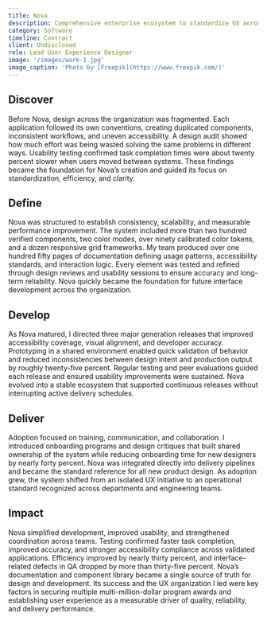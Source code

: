 ```yaml
---
title: Nova
description: Comprehensive enterprise ecosystem to standardize UX across multiple mission-critical platforms.
category: Software
timeline: Contract
client: Undisclosed
role: Lead User Experience Designer
image: '/images/work-1.jpg'
image_caption: 'Photo by [Freepik](https://www.freepik.com/)'
---
```


## Discover
Before Nova, design across the organization was fragmented. Each application followed its own conventions, creating duplicated components, inconsistent workflows, and uneven accessibility. A design audit showed how much effort was being wasted solving the same problems in different ways. Usability testing confirmed task completion times were about twenty percent slower when users moved between systems. These findings became the foundation for Nova’s creation and guided its focus on standardization, efficiency, and clarity.

## Define
Nova was structured to establish consistency, scalability, and measurable performance improvement. The system included more than two hundred verified components, two color modes, over ninety calibrated color tokens, and a dozen responsive grid frameworks. My team produced over one hundred fifty pages of documentation defining usage patterns, accessibility standards, and interaction logic. Every element was tested and refined through design reviews and usability sessions to ensure accuracy and long-term reliability. Nova quickly became the foundation for future interface development across the organization.

## Develop
As Nova matured, I directed three major generation releases that improved accessibility coverage, visual alignment, and developer accuracy. Prototyping in a shared environment enabled quick validation of behavior and reduced inconsistencies between design intent and production output by roughly twenty-five percent. Regular testing and peer evaluations guided each release and ensured usability improvements were sustained. Nova evolved into a stable ecosystem that supported continuous releases without interrupting active delivery schedules.

## Deliver
Adoption focused on training, communication, and collaboration. I introduced onboarding programs and design critiques that built shared ownership of the system while reducing onboarding time for new designers by nearly forty percent. Nova was integrated directly into delivery pipelines and became the standard reference for all new product design. As adoption grew, the system shifted from an isolated UX initiative to an operational standard recognized across departments and engineering teams.

## Impact
Nova simplified development, improved usability, and strengthened coordination across teams. Testing confirmed faster task completion, improved accuracy, and stronger accessibility compliance across validated applications. Efficiency improved by nearly thirty percent, and interface-related defects in QA dropped by more than thirty-five percent. Nova’s documentation and component library became a single source of truth for design and development. Its success and the UX organization I led were key factors in securing multiple multi-million-dollar program awards and establishing user experience as a measurable driver of quality, reliability, and delivery performance.